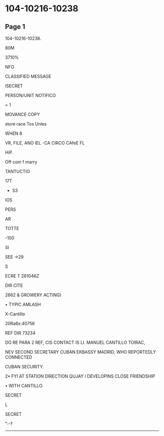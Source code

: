 # 104-10216-10238

## Page 1

104-10216-10238.

80M

3710%

NFO

CLASSIFIED MESSAGE

ISECRET

PERSON/UNIT NOTIFICO

= 1

MOVANCE COPY

store race Tos Unles

WHEN 8

VR, FILE, ANO IEL -CA CIRCO CAfeE FL

HiP.

Off com f marry

TANTUCTIO

17T

- S3

IOS

PERS

AR

TOTTE

-100

SI

SEE →29

S

ECRE T 281046Z

DIR CITE

2662 & GROWERY ACTING)

• TYPIC AMLASH

X-Cantillo

20Ra6x:40756

REF DIR 73234

DO RE PARA 2 REF, CIS CONTACT IS LI. MANUEL CANTILLO TOIRAC,

NEV SECOND SECRETARY CUBAN EKBASSY MADRID, WHO REPORTEDLY CONNECTED

CUBAN SECURITY.

2• FYI AT STATION DIRECTION QUJAY I DEVELOPINS CLOSE FRIENDSHIP

• WITH CANTILLO.

SECRET

L

SECRET

":-?

---


